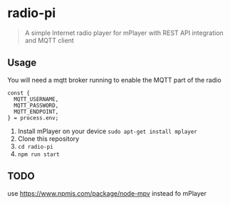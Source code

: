 # radio-pi

> A simple Internet radio player for mPlayer with REST API integration and MQTT client

## Usage

You will need a mqtt broker running to enable the MQTT part of the radio

```
const {
  MQTT_USERNAME,
  MQTT_PASSWORD,
  MQTT_ENDPOINT,
} = process.env;
```

1. Install mPlayer on your device `sudo apt-get install mplayer`
2. Clone this repository
3. `cd radio-pi`
4. `npm run start`


## TODO

use https://www.npmjs.com/package/node-mpv instead fo mPlayer
